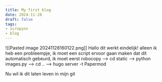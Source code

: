 ```yaml
---
title: My first blog
date: 2024-11-28
draft: false
tags:
- scropynx
- blog
---
```


![[Pasted image 20241128160122.png]] 
Hallo dit werkt eindelijk! alleen ik heb een probleempje, ik moet een script ervoor gaan maken dat dit automatisch gebeurd, ik moet eerst robocopy --> cd static --> python images.py --> cd .. --> hugo server -t Papermod

Nu wil ik dit laten leven in mijn git 

